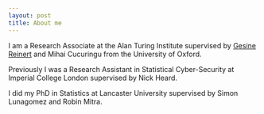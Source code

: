 ```yaml
---
layout: post
title: About me
---
```


I am a Research Associate at the Alan Turing Institute supervised by [Gesine Reinert]((https://www.stats.ox.ac.uk/~reinert/)) and Mihai Cucuringu from the University of Oxford.

Previously I was a Research Assistant in Statistical Cyber-Security at Imperial College London supervised by Nick Heard.

I did my PhD in Statistics at Lancaster University supervised by Simon Lunagomez and Robin Mitra.

